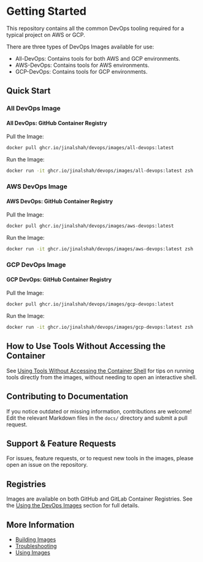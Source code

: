 # Getting Started

This repository contains all the common DevOps tooling required for a typical project on AWS or GCP.

There are three types of DevOps Images available for use:

- All-DevOps: Contains tools for both AWS and GCP environments.
- AWS-DevOps: Contains tools for AWS environments.
- GCP-DevOps: Contains tools for GCP environments.

## Quick Start

### All DevOps Image

#### All DevOps: GitHub Container Registry

Pull the Image:

```bash
docker pull ghcr.io/jinalshah/devops/images/all-devops:latest
```

Run the Image:

```bash
docker run -it ghcr.io/jinalshah/devops/images/all-devops:latest zsh
```

### AWS DevOps Image

#### AWS DevOps: GitHub Container Registry

Pull the Image:

```bash
docker pull ghcr.io/jinalshah/devops/images/aws-devops:latest
```

Run the Image:

```bash
docker run -it ghcr.io/jinalshah/devops/images/aws-devops:latest zsh
```

### GCP DevOps Image

#### GCP DevOps: GitHub Container Registry

Pull the Image:

```bash
docker pull ghcr.io/jinalshah/devops/images/gcp-devops:latest
```

Run the Image:

```bash
docker run -it ghcr.io/jinalshah/devops/images/gcp-devops:latest zsh
```

## How to Use Tools Without Accessing the Container

See [Using Tools Without Accessing the Container Shell](use-images/index.md#using-tools-without-accessing-the-container-shell) for tips on running tools directly from the images, without needing to open an interactive shell.

## Contributing to Documentation

If you notice outdated or missing information, contributions are welcome! Edit the relevant Markdown files in the `docs/` directory and submit a pull request.

## Support & Feature Requests

For issues, feature requests, or to request new tools in the images, please open an issue on the repository.

## Registries

Images are available on both GitHub and GitLab Container Registries. See the [Using the DevOps Images](use-images/index.md) section for full details.

## More Information

- [Building Images](build-images/index.md)
- [Troubleshooting](troubleshooting/index.md)
- [Using Images](use-images/index.md)
